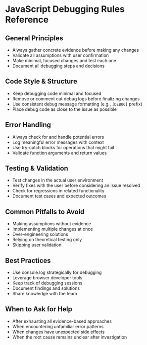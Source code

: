 # JavaScript Debugging Rules Reference

## General Principles
- Always gather concrete evidence before making any changes
- Validate all assumptions with user confirmation
- Make minimal, focused changes and test each one
- Document all debugging steps and decisions

## Code Style & Structure
- Keep debugging code minimal and focused
- Remove or comment out debug logs before finalizing changes
- Use consistent debug message formatting (e.g., `[DEBUG]` prefix)
- Place debug code as close to the issue as possible

## Error Handling
- Always check for and handle potential errors
- Log meaningful error messages with context
- Use try-catch blocks for operations that might fail
- Validate function arguments and return values

## Testing & Validation
- Test changes in the actual user environment
- Verify fixes with the user before considering an issue resolved
- Check for regressions in related functionality
- Document test cases and expected outcomes

## Common Pitfalls to Avoid
- Making assumptions without evidence
- Implementing multiple changes at once
- Over-engineering solutions
- Relying on theoretical testing only
- Skipping user validation

## Best Practices
- Use console.log strategically for debugging
- Leverage browser developer tools
- Keep track of debugging sessions
- Document findings and solutions
- Share knowledge with the team

## When to Ask for Help
- After exhausting all evidence-based approaches
- When encountering unfamiliar error patterns
- When changes have unexpected side effects
- When the root cause remains unclear after investigation
